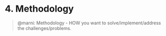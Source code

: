 # 4. Methodology

>@marni: Methodology - HOW you want to solve/implement/address the challenges/problems.


